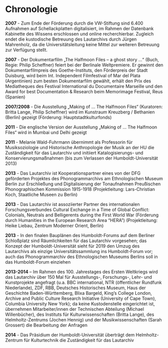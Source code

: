 # Chronologie


**2007** -	Zum Ende der Förderung durch die VW-Stiftung sind 6.400 Aufnahmen auf Schellackplatten digitalisiert, im Rahmen der Datenbank Kabinette des Wissens erschlossen und online recherchierbar. Zugleich endet die kustodische Betreuung des Lautarchivs durch Jürgen Mahrenholz, da die Universitätsleitung keine Mittel zur weiteren Betreuung zur Verfügung stellt.

**2007** -	Der Dokumentarfilm „The Halfmoon Files – a ghost story …“ (Buch, Regie: Philip Scheffner) feiert bei der Berlinale Weltpremiere. Er gewinnt den Dokumentarfilmpreis des Goethe-Instituts, den Förderpreis der Stadt Duisburg, wird beim Int. Independent Filmfestival of Mar del Plata (Argentinien) zum besten Dokumentarfilm gewählt, erhält den Prix des Mediatheques des Festival International du Documentaire Marseille und den Award for best Documentation & Research beim Memorimage Festival, Reus (Spanien)

**2007/2008** -	Die Ausstellung „Making of … The Halfmoon Files“ (Kuratoren: Britta Lange, Philip Scheffner) wird im Kunstraum Kreuzberg / Bethanien (Berlin) gezeigt (Förderung: Hauptstadtkulturfonds)

**2011** -	Die englische Version der Ausstellung „Making of … The Halfmoon Files“ wird in Mumbai und Delhi gezeigt

**2011** -	Melanie Wald-Fuhrmann übernimmt als Professorin für Musiksoziologie und Historische Anthropologie der Musik an der HU die Zuständigkeit für das Lautarchiv und initiiert Katalogisierungs- und Konservierungsmaßnahmen (bis zum Verlassen der Humboldt-Universität 2013)

**2013** - Das Lautarchiv ist Kooperationspartner eines von der DFG geförderten Projektes des Phonogrammarchivs am Ethnologischen Museum Berlin zur Erschließung und Digitalisierung der Tonaufnahmen Preußischen Phonographischen Kommission 1915-1918 (Projektleitung: Lars-Christian Koch, Staatliche Museen zu Berlin)

**2013** -	Das Lautarchiv ist assoziierter Partner des internationalen Forschungsverbundes Cultural Exchange in a Time of Global Conflict: Colonials, Neutrals and Belligerents during the First World War (Förderung durch Humanities in the European Research Area “HERA”) (Projektleitung: Heike Liebau, Zentrum Moderner Orient, Berlin)

**2013** -	In den finalen Bauplänen des Humboldt-Forums auf dem Berliner Schloßplatz sind Räumlichkeiten für das Lautarchiv vorgesehen; das Konzept der Humboldt-Universität sieht für 2019 den Umzug des Lautarchivs als einzige Universitätssammlung ins Humboldt-Forum vor; auch das Phonogrammarchiv des Ethnologischen Museums Berlins soll in das Humboldt-Forum einziehen

**2013-2014** – Im Rahmen des 100. Jahrestages des Ersten Weltkriegs wird das Lautarchiv über 150 Mal für Ausstellungs-, Forschungs-, Lehr- und Kunstprojekte angefragt (u.a. BBC international, NTR (öffentlicher Rundfunk Niederlande), ZDF, RBB, Deutsches Historisches Museum, Haus der Geschichte Baden-Württemberg, Blixa Bargeld, King’s College London, Archive and Public Culture Research Initiative (University of Cape Town), Columbia University New York); da keine Kustodenstelle eingerichtet ist, übernehmen Mitarbeiter/innen der Technischen Abteilung (Michael Willenbücher), des Instituts für Kulturwissenschaften (Britta Lange), des Helmholtz-Zentrums (Jochen Hennig) und der Musikwissenschaften (Sarah Grossert) die Bearbeitung der Anfragen

**2014** -	Das Präsidium der Humboldt-Universität überträgt dem Helmholtz-Zentrum für Kulturtechnik die Zuständigkeit für das Lautarchiv
